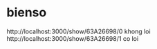 # bienso
http://localhost:3000/show/63A26698/0 khong loi
http://localhost:3000/show/63A26698/1 co loi
